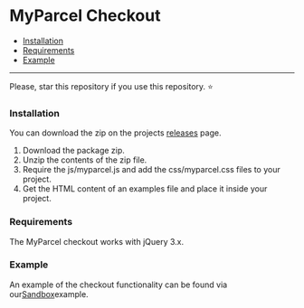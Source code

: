 # MyParcel Checkout


- [Installation](#installation)
- [Requirements](#requirements)
- [Example](#example)

---
Please, star this repository if you use this repository. :star:

### Installation

You can download the zip on the projects [releases](https://github.com/myparcelnl/checkout/releases) page.

1. Download the package zip.
2. Unzip the contents of the zip file.
3. Require the js/myparcel.js and add the css/myparcel.css files to your project. 
4. Get the HTML content of an examples file and place it inside your project.  


### Requirements

The MyParcel checkout works with jQuery 3.x.

### Example
An example of the checkout functionality can be found via our[Sandbox](https://myparcelnl.github.io/checkout/sandbox/)example.
